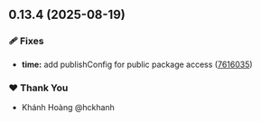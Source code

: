 ## 0.13.4 (2025-08-19)

### 🩹 Fixes

- **time:** add publishConfig for public package access ([7616035](https://github.com/hckhanh/pulumi-any-terraform/commit/7616035))

### ❤️ Thank You

- Khánh Hoàng @hckhanh